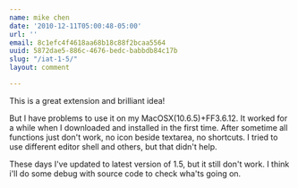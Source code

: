 ```yaml
---
name: mike chen
date: '2010-12-11T05:00:48-05:00'
url: ''
email: 8c1efc4f4618aa68b18c88f2bcaa5564
uuid: 5872dae5-886c-4676-bedc-babbdb84c17b
slug: "/iat-1-5/"
layout: comment

---
```


This is a great extension and brilliant idea!

But I have problems to use it on my MacOSX(10.6.5)+FF3.6.12.
It worked for a while when I downloaded and installed in the first time. After sometime all functions just don't work, no icon beside textarea, no shortcuts. I tried to use different editor shell and others, but that didn't help. 

These days I've updated to latest version of 1.5, but it still don't work. I think i'll do some debug with source code to check wha'ts going on.
